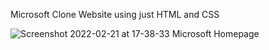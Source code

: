Microsoft Clone Website using just HTML and CSS


![Screenshot 2022-02-21 at 17-38-33 Microsoft Homepage](https://user-images.githubusercontent.com/31949367/155004169-ce3141bd-8ec1-4a4b-a6f6-d3ce2533ceec.png)
